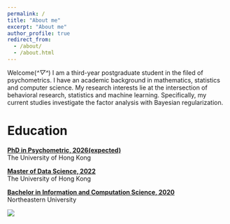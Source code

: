 ```yaml
---
permalink: /
title: "About me"
excerpt: "About me"
author_profile: true
redirect_from: 
  - /about/
  - /about.html
---
```



Welcome(*^▽^*) I am a third-year postgraduate student in the filed of psychometrics. I have an academic background in mathematics, statistics and computer science. My research interests lie at the intersection of behavioral research, statistics and machine learning. Specifically, my current studies investigate the factor analysis with Bayesian regularization. 


Education
======
<i class="fas fa-fw fa-graduation-cap"></i>  **[PhD in Psychometric, 2026(expected)](https://spsweb.edu.hku.hk/profile.php?sid=101483)**      
The University of Hong Kong

<i class="fas fa-fw fa-graduation-cap"></i> **[Master of Data Science, 2022](https://www.scifac.hku.hk/prospective/tpg/MDASC)**      
The University of Hong Kong

<i class="fas fa-fw fa-graduation-cap"></i> **[Bachelor in Information and Computation Science, 2020](http://cos.neu.edu.cn/math/8908/list.htm)**     
Northeastern University


<a href="https://clustrmaps.com/site/1c1nc"  title="Visit tracker"><img src="//www.clustrmaps.com/map_v2.png?d=75kfqT_IrwvhDGSIY_2hX1jG04eKY_brt7g6wPk8LIY&cl=ffffff" /></a>
